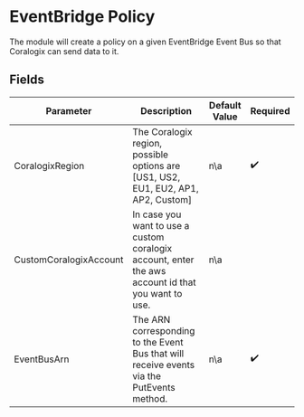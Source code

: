 # EventBridge Policy

The module will create a policy on a given EventBridge Event Bus so that Coralogix can send data to it.

## Fields

| Parameter              | Description                                                                                        | Default Value | Required |
|------------------------|----------------------------------------------------------------------------------------------------|---------------|----------|
| CoralogixRegion        | The Coralogix region, possible options are [US1, US2, EU1, EU2, AP1, AP2, Custom]                  | n\a           | :heavy_check_mark: |
| CustomCoralogixAccount | In case you want to use a custom coralogix account, enter the aws account id that you want to use. | n\a           |          |
| EventBusArn            | The ARN corresponding to the Event Bus that will receive events via the PutEvents method.          | n\a           | :heavy_check_mark: |